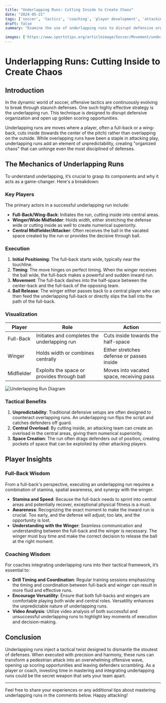 ```yaml
--- 
title: "Underlapping Runs: Cutting Inside to Create Chaos" 
date: "2024-05-21" 
tags: ['soccer', 'tactics', 'coaching', 'player development', 'attacking', 'formations', 'breaking down defenses', 'underlapping runs', 'game strategy'] 
draft: false 
summary: "Examine the use of underlapping runs to disrupt defensive organization and create scoring opportunities." 

images: ['https://www.sportstips.org/articleimage/Soccer/Movement/underlapping_runs_cutting_inside_to_create_chaos.webp', 'https://example.com/underlapping-run-diagram.webp']
--- 
```


# Underlapping Runs: Cutting Inside to Create Chaos

## Introduction

In the dynamic world of soccer, offensive tactics are continuously evolving to break through staunch defenses. One such highly effective strategy is the underlapping run. This technique is designed to disrupt defensive organization and open up golden scoring opportunities. 

Underlapping runs are moves where a player, often a full-back or a wing-back, cuts inside (towards the center of the pitch) rather than overlapping on the outside. While overlapping runs have been a staple in attacking play, underlapping runs add an element of unpredictability, creating "organized chaos" that can unhinge even the most disciplined of defenses.

## The Mechanics of Underlapping Runs

To understand underlapping, it’s crucial to grasp its components and why it acts as a game-changer. Here's a breakdown:

### Key Players

The primary actors in a successful underlapping run include:
- **Full-Back/Wing-Back**: Initiates the run, cutting inside into central areas.
- **Winger/Wide Midfielder**: Holds width, either stretching the defense wide or cutting inside as well to create numerical superiority.
- **Central Midfielder/Attacker**: Often receives the ball in the vacated space created by the run or provides the decisive through ball.

### Execution

1. **Initial Positioning**: The full-back starts wide, typically near the touchline.
2. **Timing**: The move hinges on perfect timing. When the winger receives the ball wide, the full-back makes a powerful and sudden inward run.
3. **Movement**: The full-back dashes into the half-space between the center-back and the full-back of the opposing team.
4. **Ball Release**: The winger either passes back to a central player who can then feed the underlapping full-back or directly slips the ball into the path of the full-back.

### Visualization

| Player       | Role                                     | Action                                      |
|--------------|------------------------------------------|---------------------------------------------|
| Full-Back    | Initiates and completes the underlapping run | Cuts inside towards the half-space          |
| Winger       | Holds width or combines centrally        | Either stretches defense or passes inside   |
| Midfielder   | Exploits the space or provides through ball | Moves into vacated space, receiving pass    |

![Underlapping Run Diagram](https://example.com/underlapping-run-diagram.webp)

### Tactical Benefits

1. **Unpredictability**: Traditional defensive setups are often designed to counteract overlapping runs. An underlapping run flips the script and catches defenders off guard.
2. **Central Overload**: By cutting inside, an attacking team can create an overload in the central areas, giving them numerical superiority.
3. **Space Creation**: The run often drags defenders out of position, creating pockets of space that can be exploited by other attacking players.

## Player Insights

### Full-Back Wisdom

From a full-back's perspective, executing an underlapping run requires a combination of stamina, spatial awareness, and synergy with the winger. 

- **Stamina and Speed**: Because the full-back needs to sprint into central areas and potentially recover, exceptional physical fitness is a must.
- **Awareness**: Recognizing the exact moment to make the inward run is crucial. Too early, and the defense will adjust; too late, and the opportunity is lost.
- **Understanding with the Winger**: Seamless communication and understanding between the full-back and the winger is necessary. The winger must buy time and make the correct decision to release the ball at the right moment.

### Coaching Wisdom

For coaches integrating underlapping runs into their tactical framework, it’s essential to:
- **Drill Timing and Coordination**: Regular training sessions emphasizing the timing and coordination between full-back and winger can result in more fluid and effective runs.
- **Encourage Versatility**: Ensure that both full-backs and wingers are comfortable playing both wide and central roles. Versatility enhances the unpredictable nature of underlapping runs.
- **Video Analysis**: Utilize video analysis of both successful and unsuccessful underlapping runs to highlight key moments of execution and decision-making.

## Conclusion

Underlapping runs inject a tactical twist designed to dismantle the stoutest of defenses. When executed with precision and harmony, these runs can transform a pedestrian attack into an overwhelming offensive wave, opening up scoring opportunities and leaving defenders scrambling. As a player or coach, investing time in mastering and integrating underlapping runs could be the secret weapon that sets your team apart.

---

Feel free to share your experiences or any additional tips about mastering underlapping runs in the comments below. Happy attacking!